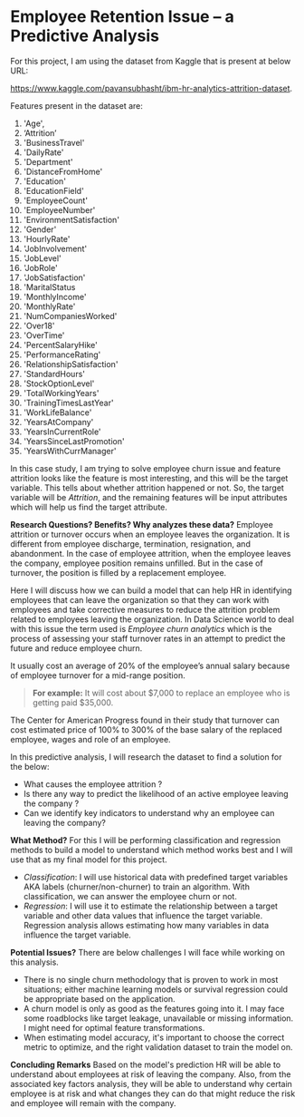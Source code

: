 # Employee Retention Issue – a Predictive Analysis

For this project, I am using the dataset from Kaggle that is present at below URL: 

https://www.kaggle.com/pavansubhasht/ibm-hr-analytics-attrition-dataset.

Features present in the dataset are:	
1. 'Age',
1. ‘Attrition’
1. 'BusinessTravel'
1. 'DailyRate'
1. 'Department'
1.	'DistanceFromHome'
1. 'Education'
1.	'EducationField'
1.	'EmployeeCount'
1.	'EmployeeNumber'
1.	'EnvironmentSatisfaction'
1.	'Gender'
1.	'HourlyRate'
1.	'JobInvolvement'
1.	'JobLevel'
1.	'JobRole'
1.	'JobSatisfaction'
1.	'MaritalStatus
1.	 'MonthlyIncome'
1.	'MonthlyRate'
1.	'NumCompaniesWorked'
1.	'Over18'
1.	'OverTime'
1.	'PercentSalaryHike'
1.	'PerformanceRating'
1.	'RelationshipSatisfaction'
1.	'StandardHours'
1.	'StockOptionLevel'
1.	'TotalWorkingYears'
1.	'TrainingTimesLastYear'
1.	'WorkLifeBalance'
1.	'YearsAtCompany'
1.	'YearsInCurrentRole'
1.	'YearsSinceLastPromotion'
1.	'YearsWithCurrManager'

In this case study, I am trying to solve employee churn issue and feature attrition looks like the feature is most interesting, 
and this will be the target variable. This tells about whether attrition happened or not.
So, the target variable will be *Attrition*, and the remaining features will be input attributes which will help us find the target attribute.

**Research Questions? Benefits? Why analyzes these data?**
Employee attrition or turnover occurs when an employee leaves the organization. 
It is different from employee discharge, termination, resignation, and abandonment. 
In the case of employee attrition, when the employee leaves the company, employee position remains unfilled. 
But in the case of turnover, the position is filled by a replacement employee.

Here I will discuss how we can build a model that can help HR in identifying employees that can leave the organization 
so that they can work with employees and take corrective measures to reduce the attrition problem related to employees 
leaving the organization. In Data Science world to deal with this issue the term used is *Employee churn analytics*
which is the process of assessing your staff turnover rates in an attempt to predict the future and reduce employee churn.

It usually cost an average of 20% of the employee’s annual salary because of  employee turnover for a mid-range position.
> **For example:** It will cost about $7,000 to replace an employee who is getting paid $35,000.

The Center for American Progress found in their study that turnover can cost estimated price of 100% to 300% of 
the base salary of the replaced employee, wages and role of an employee.

In this predictive analysis, I will research the dataset to find a solution for the below:
* What causes the employee attrition ?
* Is there any way to predict the likelihood of an active employee leaving the company ?
* Can we identify key indicators to understand why an employee can leaving the company?

**What Method?**
For this I will be performing classification and regression methods to build a model to understand which method works 
best and I will use that as my final model for this project.
* *Classification*: I will use historical data with predefined target variables AKA labels (churner/non-churner) to train 
  an algorithm. With classification, we can answer the employee churn or not.
* *Regression*: I will use it to estimate the relationship between a target variable and other data values that influence
  the target variable. Regression analysis allows estimating how many variables in data influence the target variable.

**Potential Issues?**
There are below challenges I will face while working on this analysis.
* There is no single churn methodology that is proven to work in most situations; either machine learning models or 
  survival regression could be appropriate based on the application.
* A churn model is only as good as the features going into it. I may face some roadblocks like target leakage, 
  unavailable or missing information. I might need for optimal feature transformations.
* When estimating model accuracy, it's important to choose the correct metric to optimize, and the right validation 
  dataset to train the model on.

**Concluding Remarks**
Based on the model's prediction HR will be able to understand about employees at risk of leaving the company. Also, 
from the associated key factors analysis, they will be able to understand why certain employee is at risk and what 
changes they can do that might reduce the risk and employee will remain with the company.

